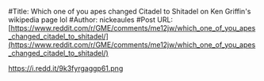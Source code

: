#Title: Which one of you apes changed Citadel to Shitadel on Ken Griffin's wikipedia page lol
#Author: nickeaules
#Post URL: [https://www.reddit.com/r/GME/comments/me12jw/which_one_of_you_apes_changed_citadel_to_shitadel/](https://www.reddit.com/r/GME/comments/me12jw/which_one_of_you_apes_changed_citadel_to_shitadel/)


https://i.redd.it/9k3fyrgaggp61.png